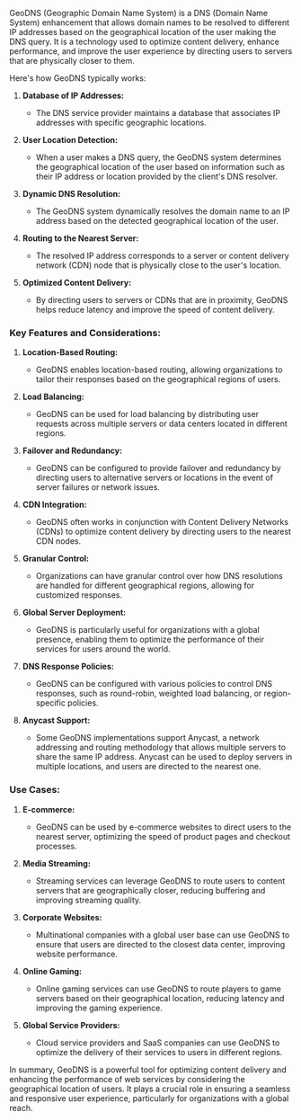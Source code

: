 GeoDNS (Geographic Domain Name System) is a DNS (Domain Name System) enhancement that allows domain names to be resolved to different IP addresses based on the geographical location of the user making the DNS query. It is a technology used to optimize content delivery, enhance performance, and improve the user experience by directing users to servers that are physically closer to them.

Here's how GeoDNS typically works:

1. **Database of IP Addresses:**
   - The DNS service provider maintains a database that associates IP addresses with specific geographic locations.

2. **User Location Detection:**
   - When a user makes a DNS query, the GeoDNS system determines the geographical location of the user based on information such as their IP address or location provided by the client's DNS resolver.

3. **Dynamic DNS Resolution:**
   - The GeoDNS system dynamically resolves the domain name to an IP address based on the detected geographical location of the user.

4. **Routing to the Nearest Server:**
   - The resolved IP address corresponds to a server or content delivery network (CDN) node that is physically close to the user's location.

5. **Optimized Content Delivery:**
   - By directing users to servers or CDNs that are in proximity, GeoDNS helps reduce latency and improve the speed of content delivery.

### Key Features and Considerations:

1. **Location-Based Routing:**
   - GeoDNS enables location-based routing, allowing organizations to tailor their responses based on the geographical regions of users.

2. **Load Balancing:**
   - GeoDNS can be used for load balancing by distributing user requests across multiple servers or data centers located in different regions.

3. **Failover and Redundancy:**
   - GeoDNS can be configured to provide failover and redundancy by directing users to alternative servers or locations in the event of server failures or network issues.

4. **CDN Integration:**
   - GeoDNS often works in conjunction with Content Delivery Networks (CDNs) to optimize content delivery by directing users to the nearest CDN nodes.

5. **Granular Control:**
   - Organizations can have granular control over how DNS resolutions are handled for different geographical regions, allowing for customized responses.

6. **Global Server Deployment:**
   - GeoDNS is particularly useful for organizations with a global presence, enabling them to optimize the performance of their services for users around the world.

7. **DNS Response Policies:**
   - GeoDNS can be configured with various policies to control DNS responses, such as round-robin, weighted load balancing, or region-specific policies.

8. **Anycast Support:**
   - Some GeoDNS implementations support Anycast, a network addressing and routing methodology that allows multiple servers to share the same IP address. Anycast can be used to deploy servers in multiple locations, and users are directed to the nearest one.

### Use Cases:

1. **E-commerce:**
   - GeoDNS can be used by e-commerce websites to direct users to the nearest server, optimizing the speed of product pages and checkout processes.

2. **Media Streaming:**
   - Streaming services can leverage GeoDNS to route users to content servers that are geographically closer, reducing buffering and improving streaming quality.

3. **Corporate Websites:**
   - Multinational companies with a global user base can use GeoDNS to ensure that users are directed to the closest data center, improving website performance.

4. **Online Gaming:**
   - Online gaming services can use GeoDNS to route players to game servers based on their geographical location, reducing latency and improving the gaming experience.

5. **Global Service Providers:**
   - Cloud service providers and SaaS companies can use GeoDNS to optimize the delivery of their services to users in different regions.

In summary, GeoDNS is a powerful tool for optimizing content delivery and enhancing the performance of web services by considering the geographical location of users. It plays a crucial role in ensuring a seamless and responsive user experience, particularly for organizations with a global reach.
